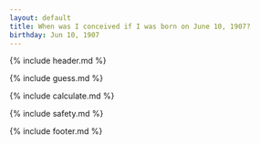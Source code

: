 ```yaml
---
layout: default
title: When was I conceived if I was born on June 10, 1907?
birthday: Jun 10, 1907
---
```


{% include header.md %}

{% include guess.md %}

{% include calculate.md %}

{% include safety.md %}

{% include footer.md %}



